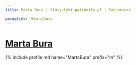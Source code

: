 ```yaml
---
title: Marta Bura | Statystyki patronite.pl | Patromierz

permalink: /MartaBura
---
```


# [Marta Bura](https://patronite.pl/MartaBura)

{% include profile.md name="MartaBura" prefix="m" %}
